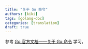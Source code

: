 ```yaml
---
title: "关于 Go 命令"
authors: [kiki]
tags: [golang-doc]
categories: [translation]
draft: true
---
```


参考 [Go 官方文档——关于 Go 命令](https://golang.org/doc/articles/go_command.html) 学习。
